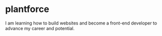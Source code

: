 # plantforce
I am learning how to build websites and become a front-end developer to advance my career and potential.
